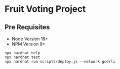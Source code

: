 # Fruit Voting Project

## Pre Requisites

- Node Version 18+
- NPM Version 9+

```shell
npx hardhat help
npx hardhat test
npx hardhat run scripts/deploy.js --network goerli
```
